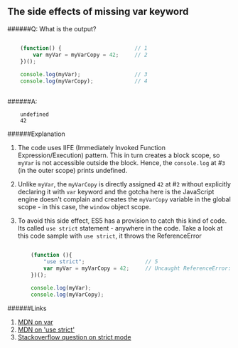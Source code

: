 ## The side effects of missing var keyword

######Q: What is the output?

```js

	(function() {						// 1
   		var myVar = myVarCopy = 42;		// 2
	})();
	
	console.log(myVar);					// 3
	console.log(myVarCopy);				// 4
	
```

######A:

```
	undefined
	42
```

######Explanation

1. The code uses IIFE (Immediately Invoked Function Expression/Execution) pattern. This in turn creates a block scope, so `myVar` is not accessible outside the block. Hence, the `console.log` at #`3` (in the outer scope) prints undefined. 
2. Unlike `myVar`, the `myVarCopy` is directly assigned `42` at #`2` without explicitly declaring it with `var` keyword and the gotcha here is the JavaScript engine doesn't complain and creates the `myVarCopy` variable in the global scope - in this case, the `window` object scope.
3. To avoid this side effect, ES5 has a provision to catch this kind of code. Its called `use strict` statement - anywhere in the code. Take a look at this code sample with `use strict`, it throws the ReferenceError

	```js

		(function (){
			"use strict";					// 5
			var myVar = myVarCopy = 42; 	// Uncaught ReferenceError: myVarCopy is not defined(…)
		})();
		
		console.log(myVar);					
		console.log(myVarCopy);				
	```


######Links
1. [MDN on var](https://developer.mozilla.org/en/docs/Web/JavaScript/Reference/Statements/var)
2. [MDN on 'use strict'](https://developer.mozilla.org/en/docs/Web/JavaScript/Reference/Strict_mode)
3. [Stackoverflow question on strict mode](http://stackoverflow.com/questions/1335851/what-does-use-strict-do-in-javascript-and-what-is-the-reasoning-behind-it)


